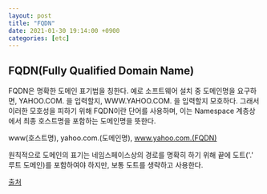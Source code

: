 ```yaml
---
layout: post
title: "FQDN"
date: 2021-01-30 19:14:00 +0900
categories: [etc]
---
```


## FQDN(Fully Qualified Domain Name)
FQDN은 명확한 도메인 표기법을 칭한다. 예로 소프트웨어 설치 중 도메인명을 요구하면, YAHOO.COM. 을 입력할지, WWW.YAHOO.COM. 을 입력할지 모호하다. 그래서 이러한 모호성을 피하기 위해 FQDN이란 단어를 사용하며, 이는 Namespace 계층상에서 최종 호스트명을 포함하는 도메인명을 뜻한다.

www(호스트명), yahoo.com.(도메인명), www.yahoo.com.(FQDN)

원칙적으로 도메인의 표기는 네임스페이스상의 경로를 명확히 하기 위해 끝에 도트('.' 루트 도메인)를 포함하여야 하지만, 보통 도트를 생략하고 사용한다.

[출처](http://doc.kldp.org/KoreanDoc/html/PoweredByDNS-KLDP/fqdn.html)